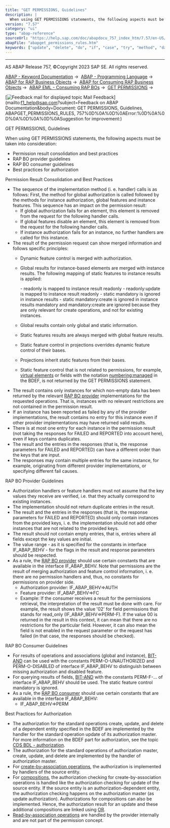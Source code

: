 ```yaml
---
title: "GET PERMISSIONS, Guidelines"
description: |
  When using GET PERMISSIONS statements, the following aspects must be taken into consideration: -   Permission result consolidation and best practices -   RAP BO provider guidelines -   RAP BO consumer guidelines -   Best practices for authorization Permission Result Consolidation and Best Practices
version: "7.57"
category: "ui"
type: "abap-reference"
sourceUrl: "https://help.sap.com/doc/abapdocu_757_index_htm/7.57/en-US/abapget_permissions_rules.htm"
abapFile: "abapget_permissions_rules.htm"
keywords: ["update", "delete", "do", "if", "case", "try", "method", "data", "abapget", "permissions", "rules"]
---
```


* * *

AS ABAP Release 757, ©Copyright 2023 SAP SE. All rights reserved.

[ABAP - Keyword Documentation](https://help.sap.com/doc/abapdocu_757_index_htm/7.57/en-US/abenabap.htm) →  [ABAP - Programming Language](https://help.sap.com/doc/abapdocu_757_index_htm/7.57/en-US/abenabap_reference.htm) →  [ABAP for RAP Business Objects](https://help.sap.com/doc/abapdocu_757_index_htm/7.57/en-US/abenabap_for_rap_bos.htm) →  [ABAP for Consuming RAP Business Objects](https://help.sap.com/doc/abapdocu_757_index_htm/7.57/en-US/abenabap_consume_rap_bos.htm) →  [ABAP EML - Consuming RAP BOs](https://help.sap.com/doc/abapdocu_757_index_htm/7.57/en-US/abeneml.htm) →  [GET PERMISSIONS](https://help.sap.com/doc/abapdocu_757_index_htm/7.57/en-US/abapget_permissions.htm) → 

 [![](Mail.gif?object=Mail.gif&sap-language=EN "Feedback mail for displayed topic") Mail Feedback](mailto:f1_help@sap.com?subject=Feedback on ABAP Documentation&body=Document: GET PERMISSIONS, Guidelines, ABAPGET_PERMISSIONS_RULES, 757%0D%0A%0D%0AError:%0D%0A%0
D%0A%0D%0A%0D%0ASuggestion for improvement:)

GET PERMISSIONS, Guidelines

When using GET PERMISSIONS statements, the following aspects must be taken into consideration:

-   Permission result consolidation and best practices
-   RAP BO provider guidelines
-   RAP BO consumer guidelines
-   Best practices for authorization

Permission Result Consolidation and Best Practices

-   The sequence of the implementation method (i. e. handler) calls is as follows: First, the method for global authorization is called followed by the methods for instance authorization, global features and instance features. This sequence has an impact on the permission result:
    -   If global authorization fails for an element, this element is removed from the request for the following handler calls.
    -   If global features disable an element, this element is removed from the request for the following handler calls.
    -   If instance authorization fails for an instance, no further handlers are called for this instance.
-   The result of the permission request can show merged information and follows specific principles:
    -   Dynamic feature control is merged with authorization.
    -   Global results for instance-based elements are merged with instance results. The following mapping of static features to instance results is applied:
        
        \- readonly is mapped to instance result readonly
        \- readonly:update is mapped to instance result readonly
        \- static mandatory is ignored in instance results
        \- static mandatory:create is ignored in instance results
        mandatory and mandatory:create are ignored because they are only relevant for create operations, and not for existing instances.
        
    -   Global results contain only global and static information.
    -   Static features results are always merged with global feature results.
    -   Static feature control in projections overrides dynamic feature control of their bases.
    -   Projections inherit static features from their bases.
    -   Static feature control that is not related to permissions, for example, [virtual elements](https://help.sap.com/doc/abapdocu_757_index_htm/7.57/en-US/abencds_virtual_element_glosry.htm "Glossary Entry") or fields with the notation [numbering:managed](https://help.sap.com/doc/abapdocu_757_index_htm/7.57/en-US/abenbdl_field_numbering.htm) in the BDEF, is not returned by the GET PERMISSIONS statement.
-   The result contains only instances for which non-empty data has been returned by the relevant [RAP BO provider](https://help.sap.com/doc/abapdocu_757_index_htm/7.57/en-US/abenrap_bo_provider_glosry.htm "Glossary Entry") implementations for the requested operations. That is, instances with no relevant restrictions are not contained in the permission result.
-   If an instance has been reported as failed by any of the provider implementations, the result contains no entry for this instance even if other provider implementations may have returned valid results.
-   There is at most one entry for each instance in the permission result (not taking the responses for FAILED and REPORTED into account here), even if keys contains duplicates.
-   The result and the entries in the responses (that is, the response parameters for FAILED and REPORTED) can have a different order than the keys that are input.
-   The responses may contain multiple entries for the same instance, for example, originating from different provider implementations, or specifying different fail causes.

RAP BO Provider Guidelines

-   Authorization handlers or feature handlers must not assume that the key values they receive are verified, i.e. that they actually correspond to existing instances.
-   The implementation should not return duplicate entries in the result.
-   The result and the entries in the responses (that is, the response parameters for FAILED and REPORTED) should only contain instances from the provided keys, i. e. the implementation should not add other instances that are not related to the provided keys.
-   The result should not contain empty entries, that is, entries where all fields except the key values are initial.
-   The value range - as it is specified for the constants in interface IF\_ABAP\_BEHV - for the flags in the result and response parameters should be respected.
-   As a rule, the [RAP BO provider](https://help.sap.com/doc/abapdocu_757_index_htm/7.57/en-US/abenrap_bo_provider_glosry.htm "Glossary Entry") should use certain constants that are available in the interface IF\_ABAP\_BEHV. Note that permissions are the result of merging authorization and feature control information, i. e. there are no permission handlers and, thus, no constants for permissions on provider side.
    -   Authorization provider: IF\_ABAP\_BEHV=>AUTH
    -   Feature provider: IF\_ABAP\_BEHV=>FC
    -   Example: If the consumer receives a result for the permissions retrieval, the interpretation of the result must be done with care. For example, the result shows the value '02' for field permissions that stands for read\_only (IF\_ABAP\_BEHV=>PERM-F). If the value 00 is returned in the result in this context, it can mean that there are no restrictions for the particular field. However, it can also mean the field is not enabled in the request parameter or the request has failed (in that case, the responses should be checked).

RAP BO Consumer Guidelines

-   For results of operations and associations (global and instance), [BIT-AND](https://help.sap.com/doc/abapdocu_757_index_htm/7.57/en-US/abenbit_operators.htm) can be used with the constants PERM-O-UNAUTHORIZED and PERM-O-DISABLED of interface IF\_ABAP\_BEHV to distinguish between missing authorization and disabled feature.
-   For querying results of fields, [BIT-AND](https://help.sap.com/doc/abapdocu_757_index_htm/7.57/en-US/abenbit_operators.htm) with the constants PERM-F-... of interface IF\_ABAP\_BEHV should be used. The static feature control mandatory is ignored.
-   As a rule, the [RAP BO consumer](https://help.sap.com/doc/abapdocu_757_index_htm/7.57/en-US/abenrap_bo_consumer_glosry.htm "Glossary Entry") should use certain constants that are available in the interface IF\_ABAP\_BEHV:
    -   IF\_ABAP\_BEHV=>PERM

Best Practices for Authorization

-   The authorization for the standard operations create, update, and delete of a dependent entity specified in the BDEF are implemented by the handler for the standard operation update of its authorization master. For more information on the BDEF part for authorization, see the topic [CDS BDL - authorization](https://help.sap.com/doc/abapdocu_757_index_htm/7.57/en-US/abenbdl_authorization.htm).
-   The authorization for the standard operations of authorization master, create, update, and delete are implemented by the handler of authorization master.
-   For [create-by-association operations](https://help.sap.com/doc/abapdocu_757_index_htm/7.57/en-US/abenrap_cba_operation_glosry.htm "Glossary Entry"), the authorization is implemented by handlers of the source entity.
-   For [compositions](https://help.sap.com/doc/abapdocu_757_index_htm/7.57/en-US/abencds_composition_glosry.htm "Glossary Entry"), the authorization checking for create-by-association operations is handled like the authorization checking for update of the source entity. If the source entity is an authorization-dependent entity, the authorization checking happens on the authorization master (as update authorization). Authorizations for compositions can also be implemented. Hence, the authorization result for an update and these additional compositions are linked using [OR](https://help.sap.com/doc/abapdocu_757_index_htm/7.57/en-US/abenlogexp_or.htm).
-   [Read-by-association operations](https://help.sap.com/doc/abapdocu_757_index_htm/7.57/en-US/abenrap_rba_operation_glosry.htm "Glossary Entry") are handled by the provider internally and are not part of the permission concept.